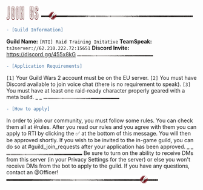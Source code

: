 ![header-join_us](../../graphics/headers/header-join_us.png)
![separator-big](../../graphics/separators/separator-big.png)
```diff
- [Guild Information]
```
**Guild Name:** `[RTI] Raid Training Initative`
**TeamSpeak:** `ts3server://62.210.222.72:15651`
**Discord Invite:** https://discord.gg/455x8kG
![separator-small](../../graphics/separators/separator-small.png)
```diff
- [Application Requirements]
```
`[1]` Your Guild Wars 2 account must be on the EU server.
`[2]` You must have Discord available to join voice chat (there is no requirement to speak).
`[3]` You must have at least one raid-ready character properly geared with a meta build.
_ _
![separator-small](../../graphics/separators/separator-small.png)
```diff
- [How to apply]
```
In order to join our community, you must follow some rules. You can check them all at #rules.
After you read our rules and you agree with them you can apply to RTI by clicking the :white_check_mark: at the bottom of this message. You will then be approved shortly.
If you wish to be invited to the in-game guild, you can do so at #guild_join_requests after your application has been approved.
_ _
![separator-small](../../graphics/separators/separator-small.png)
Be sure to turn on the ability to receive DMs from this server (in your Privacy Settings for the server) or else you won't receive DMs from the bot to apply to the guild. If you have any questions, contact an @Officer!
![separator-big_2](../../graphics/separators/separator-big_2.png)